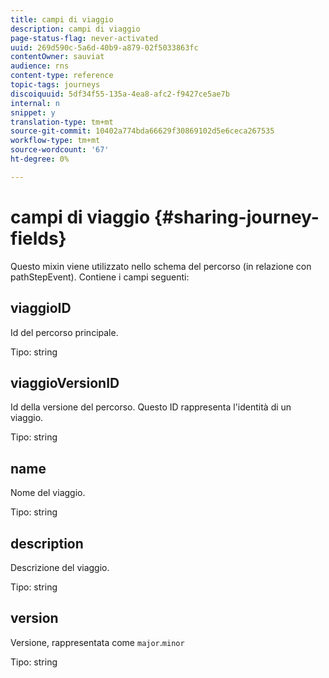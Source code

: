 ```yaml
---
title: campi di viaggio
description: campi di viaggio
page-status-flag: never-activated
uuid: 269d590c-5a6d-40b9-a879-02f5033863fc
contentOwner: sauviat
audience: rns
content-type: reference
topic-tags: journeys
discoiquuid: 5df34f55-135a-4ea8-afc2-f9427ce5ae7b
internal: n
snippet: y
translation-type: tm+mt
source-git-commit: 10402a774bda66629f30869102d5e6ceca267535
workflow-type: tm+mt
source-wordcount: '67'
ht-degree: 0%

---
```



# campi di viaggio {#sharing-journey-fields}

Questo mixin viene utilizzato nello schema del percorso (in relazione con pathStepEvent). Contiene i campi seguenti:

## viaggioID

Id del percorso principale.

Tipo: string

## viaggioVersionID

Id della versione del percorso. Questo ID rappresenta l&#39;identità di un viaggio.

Tipo: string

## name

Nome del viaggio.

Tipo: string

## description

Descrizione del viaggio.

Tipo: string

## version

Versione, rappresentata come `major`.`minor`

Tipo: string